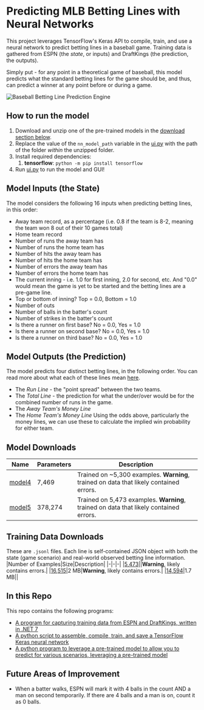 # Predicting MLB Betting Lines with Neural Networks
This project leverages TensorFlow's Keras API to compile, train, and use a neural network to predict betting lines in a baseball game. Training data is gathered from ESPN (the *state*, or inputs) and DraftKings (the prediction, the outputs).

Simply put - for any point in a theoretical game of baseball, this model predicts what the standard betting lines for the game should be, and thus, can predict a winner at any point before or during a game.

![Baseball Betting Line Prediction Engine](https://i.imgur.com/okWJ3A9.png)


## How to run the model
1. Download and unzip one of the pre-trained models in the [download section below](#model-downloads).
2. Replace the value of the `nn_model_path` variable in the [ui.py](./nn_model/ui.py) with the path of the folder *within* the unzipped folder.
3. Install required dependencies:
    1. **tensorflow**: `python -m pip install tensorflow`
4. Run [ui.py](./nn_model/ui.py) to run the model and GUI!

## Model Inputs (the State)
The model considers the following 16 inputs when predicting betting lines, in this order: 
- Away team record, as a percentage (i.e. 0.8 if the team is 8-2, meaning the team won 8 out of their 10 games total)
- Home team record
- Number of runs the away team has
- Number of runs the home team has
- Number of hits the away team has
- Number of hits the home team has
- Number of errors the away team has
- Number of errors the home team has
- The current inning - i.e. 1.0 for first inning, 2.0 for second, etc. And "0.0" would mean the game is yet to be started and the betting lines are a pre-game line.
- Top or bottom of inning? Top = 0.0, Bottom = 1.0
- Number of outs
- Number of balls in the batter's count
- Number of strikes in the batter's count
- Is there a runner on first base? No = 0.0, Yes = 1.0
- Is there a runner on second base? No = 0.0, Yes = 1.0
- Is there a runner on third base? No = 0.0, Yes = 1.0

## Model Outputs (the Prediction)
The model predicts four distinct betting lines, in the following order. You can read more about what each of these lines mean [here](https://sportsbook.draftkings.com/help/how-to-bet/baseball-betting-guide).
- The *Run Line* - the "point spread" between the two teams.
- The *Total Line* - the prediction for what the under/over would be for the combined number of runs in the game. 
- The *Away Team's Money Line*
- The *Home Team's Money Line*
Using the odds above, particularly the money lines, we can use these to calculate the implied win probability for either team.

## Model Downloads
|Name|Parameters|Description|
|-|-|-|
|[model4](https://timhmsft.blob.core.windows.net/downloadable/model4.zip?sp=r&st=2023-04-20T15:19:20Z&se=2999-04-20T23:19:20Z&spr=https&sv=2021-12-02&sr=b&sig=AVQ9fkDrzJCz3p7XPqYQ%2Fr6lSL5o6btCZc2Mj22KnGM%3D)|7,469|Trained on ~5,300 examples. **Warning**, trained on data that likely contained errors.|
|[model5](https://timhmsft.blob.core.windows.net/downloadable/model5.zip?sp=r&st=2023-04-20T15:19:53Z&se=2999-04-20T23:19:53Z&spr=https&sv=2021-12-02&sr=b&sig=3X277mvDT0%2Fp3mA1jC476jeH6QNH8sX7HcCnnLLRmwE%3D)|378,274|Trained on 5,473 examples. **Warning**, trained on data that likely contained errors.|

## Training Data Downloads
These are `.jsonl` files. Each line is self-contained JSON object with both the state (game scenario) and real-world observed betting line information.
|Number of Examples|Size|Description|
|-|-|-|
|[5,473](https://timhmsft.blob.core.windows.net/downloadable/db9jfwejio1h2ohfdsf.jsonl?sp=r&st=2023-04-20T15:08:57Z&se=2999-04-20T23:08:57Z&spr=https&sv=2021-12-02&sr=b&sig=6Z9yJ5P077Q7kxbhafJZ4v3CtmsFAqSuBF%2FrOZCzhng%3D)||**Warning**, likely contains errors.|
|[16,515](https://timhmsft.blob.core.windows.net/downloadable/a784eb7c9f07.jsonl?sp=r&st=2023-04-24T01:22:36Z&se=2999-04-24T09:22:36Z&sv=2021-12-02&sr=b&sig=cE5Pa2PbNAP34RB%2BYcAqlzT%2FwyMiFyF4nG1wgmW6%2F04%3D)|2 MB|**Warning**, likely contains errors.|
|[14,594](https://timhmsft.blob.core.windows.net/downloadable/db-5fc15fc4238146.jsonl?sp=r&st=2023-04-26T13:59:09Z&se=2999-04-26T21:59:09Z&sv=2021-12-02&sr=b&sig=8spNow9rkXzkYD7LmXoXnz24YHvlOpIEmTDeaajZejs%3D)|1.7 MB||

## In this Repo
This repo contains the following programs:
- [A program for capturing training data from ESPN and DraftKings, written in .NET 7](./data_capture/)
- [A python script to assemble, compile, train, and save a TensorFlow Keras neural network](./nn_model/train.py)
- [A python program to leverage a pre-trained model to allow you to predict for various scenarios, leveraging a pre-trained model](./nn_model/ui.py)

## Future Areas of Improvement
- When a batter walks, ESPN will mark it with 4 balls in the count AND a man on second temporarily. If there are 4 balls and a man is on, count it as 0 balls.